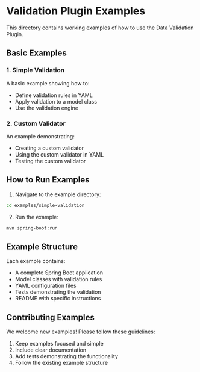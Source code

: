 # Validation Plugin Examples

This directory contains working examples of how to use the Data Validation Plugin.

## Basic Examples

### 1. Simple Validation

A basic example showing how to:
- Define validation rules in YAML
- Apply validation to a model class
- Use the validation engine

### 2. Custom Validator

An example demonstrating:
- Creating a custom validator
- Using the custom validator in YAML
- Testing the custom validator

## How to Run Examples

1. Navigate to the example directory:
```bash
cd examples/simple-validation
```

2. Run the example:
```bash
mvn spring-boot:run
```

## Example Structure

Each example contains:
- A complete Spring Boot application
- Model classes with validation rules
- YAML configuration files
- Tests demonstrating the validation
- README with specific instructions

## Contributing Examples

We welcome new examples! Please follow these guidelines:
1. Keep examples focused and simple
2. Include clear documentation
3. Add tests demonstrating the functionality
4. Follow the existing example structure 